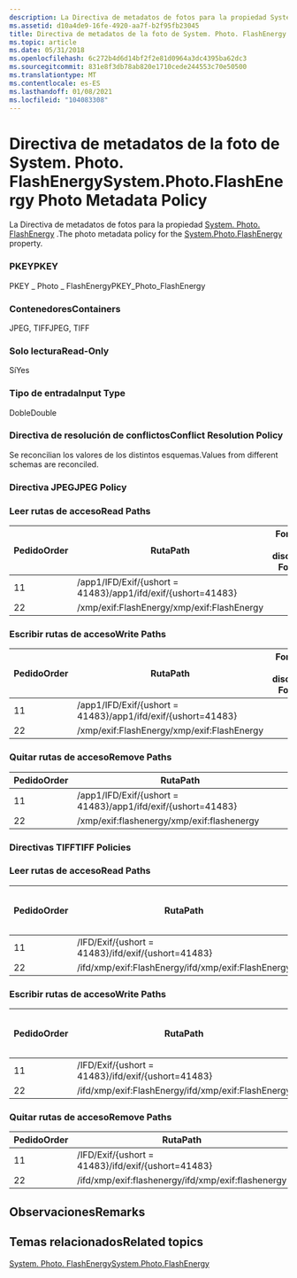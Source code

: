 ```yaml
---
description: La Directiva de metadatos de fotos para la propiedad System. Photo. FlashEnergy.
ms.assetid: d10a4de9-16fe-4920-aa7f-b2f95fb23045
title: Directiva de metadatos de la foto de System. Photo. FlashEnergy
ms.topic: article
ms.date: 05/31/2018
ms.openlocfilehash: 6c272b4d6d14bf2f2e81d0964a3dc4395ba62dc3
ms.sourcegitcommit: 831e8f3db78ab820e1710cede244553c70e50500
ms.translationtype: MT
ms.contentlocale: es-ES
ms.lasthandoff: 01/08/2021
ms.locfileid: "104083308"
---
```

# <a name="systemphotoflashenergy-photo-metadata-policy"></a><span data-ttu-id="88a73-103">Directiva de metadatos de la foto de System. Photo. FlashEnergy</span><span class="sxs-lookup"><span data-stu-id="88a73-103">System.Photo.FlashEnergy Photo Metadata Policy</span></span>

<span data-ttu-id="88a73-104">La Directiva de metadatos de fotos para la propiedad [System. Photo. FlashEnergy](../properties/props-system-photo-flashenergy.md) .</span><span class="sxs-lookup"><span data-stu-id="88a73-104">The photo metadata policy for the [System.Photo.FlashEnergy](../properties/props-system-photo-flashenergy.md) property.</span></span>

### <a name="pkey"></a><span data-ttu-id="88a73-105">PKEY</span><span class="sxs-lookup"><span data-stu-id="88a73-105">PKEY</span></span>

<span data-ttu-id="88a73-106">PKEY \_ Photo \_ FlashEnergy</span><span class="sxs-lookup"><span data-stu-id="88a73-106">PKEY\_Photo\_FlashEnergy</span></span>

### <a name="containers"></a><span data-ttu-id="88a73-107">Contenedores</span><span class="sxs-lookup"><span data-stu-id="88a73-107">Containers</span></span>

<span data-ttu-id="88a73-108">JPEG, TIFF</span><span class="sxs-lookup"><span data-stu-id="88a73-108">JPEG, TIFF</span></span>

### <a name="read-only"></a><span data-ttu-id="88a73-109">Solo lectura</span><span class="sxs-lookup"><span data-stu-id="88a73-109">Read-Only</span></span>

<span data-ttu-id="88a73-110">Sí</span><span class="sxs-lookup"><span data-stu-id="88a73-110">Yes</span></span>

### <a name="input-type"></a><span data-ttu-id="88a73-111">Tipo de entrada</span><span class="sxs-lookup"><span data-stu-id="88a73-111">Input Type</span></span>

<span data-ttu-id="88a73-112">Doble</span><span class="sxs-lookup"><span data-stu-id="88a73-112">Double</span></span>

### <a name="conflict-resolution-policy"></a><span data-ttu-id="88a73-113">Directiva de resolución de conflictos</span><span class="sxs-lookup"><span data-stu-id="88a73-113">Conflict Resolution Policy</span></span>

<span data-ttu-id="88a73-114">Se reconcilian los valores de los distintos esquemas.</span><span class="sxs-lookup"><span data-stu-id="88a73-114">Values from different schemas are reconciled.</span></span>

### <a name="jpeg-policy"></a><span data-ttu-id="88a73-115">Directiva JPEG</span><span class="sxs-lookup"><span data-stu-id="88a73-115">JPEG Policy</span></span>

### <a name="read-paths"></a><span data-ttu-id="88a73-116">Leer rutas de acceso</span><span class="sxs-lookup"><span data-stu-id="88a73-116">Read Paths</span></span>



| <span data-ttu-id="88a73-117">Pedido</span><span class="sxs-lookup"><span data-stu-id="88a73-117">Order</span></span> | <span data-ttu-id="88a73-118">Ruta</span><span class="sxs-lookup"><span data-stu-id="88a73-118">Path</span></span>                          | <span data-ttu-id="88a73-119">Formato de disco</span><span class="sxs-lookup"><span data-stu-id="88a73-119">Disk Format</span></span> |
|-------|-------------------------------|-------------|
| <span data-ttu-id="88a73-120">1</span><span class="sxs-lookup"><span data-stu-id="88a73-120">1</span></span>     | <span data-ttu-id="88a73-121">/app1/IFD/Exif/{ushort = 41483}</span><span class="sxs-lookup"><span data-stu-id="88a73-121">/app1/ifd/exif/{ushort=41483}</span></span> |             |
| <span data-ttu-id="88a73-122">2</span><span class="sxs-lookup"><span data-stu-id="88a73-122">2</span></span>     | <span data-ttu-id="88a73-123">/xmp/exif:FlashEnergy</span><span class="sxs-lookup"><span data-stu-id="88a73-123">/xmp/exif:FlashEnergy</span></span>         |             |



 

### <a name="write-paths"></a><span data-ttu-id="88a73-124">Escribir rutas de acceso</span><span class="sxs-lookup"><span data-stu-id="88a73-124">Write Paths</span></span>



| <span data-ttu-id="88a73-125">Pedido</span><span class="sxs-lookup"><span data-stu-id="88a73-125">Order</span></span> | <span data-ttu-id="88a73-126">Ruta</span><span class="sxs-lookup"><span data-stu-id="88a73-126">Path</span></span>                          | <span data-ttu-id="88a73-127">Formato de disco</span><span class="sxs-lookup"><span data-stu-id="88a73-127">Disk Format</span></span> |
|-------|-------------------------------|-------------|
| <span data-ttu-id="88a73-128">1</span><span class="sxs-lookup"><span data-stu-id="88a73-128">1</span></span>     | <span data-ttu-id="88a73-129">/app1/IFD/Exif/{ushort = 41483}</span><span class="sxs-lookup"><span data-stu-id="88a73-129">/app1/ifd/exif/{ushort=41483}</span></span> |             |
| <span data-ttu-id="88a73-130">2</span><span class="sxs-lookup"><span data-stu-id="88a73-130">2</span></span>     | <span data-ttu-id="88a73-131">/xmp/exif:FlashEnergy</span><span class="sxs-lookup"><span data-stu-id="88a73-131">/xmp/exif:FlashEnergy</span></span>         |             |



 

### <a name="remove-paths"></a><span data-ttu-id="88a73-132">Quitar rutas de acceso</span><span class="sxs-lookup"><span data-stu-id="88a73-132">Remove Paths</span></span>



| <span data-ttu-id="88a73-133">Pedido</span><span class="sxs-lookup"><span data-stu-id="88a73-133">Order</span></span> | <span data-ttu-id="88a73-134">Ruta</span><span class="sxs-lookup"><span data-stu-id="88a73-134">Path</span></span>                          |
|-------|-------------------------------|
| <span data-ttu-id="88a73-135">1</span><span class="sxs-lookup"><span data-stu-id="88a73-135">1</span></span>     | <span data-ttu-id="88a73-136">/app1/IFD/Exif/{ushort = 41483}</span><span class="sxs-lookup"><span data-stu-id="88a73-136">/app1/ifd/exif/{ushort=41483}</span></span> |
| <span data-ttu-id="88a73-137">2</span><span class="sxs-lookup"><span data-stu-id="88a73-137">2</span></span>     | <span data-ttu-id="88a73-138">/xmp/exif:flashenergy</span><span class="sxs-lookup"><span data-stu-id="88a73-138">/xmp/exif:flashenergy</span></span>         |



 

### <a name="tiff-policies"></a><span data-ttu-id="88a73-139">Directivas TIFF</span><span class="sxs-lookup"><span data-stu-id="88a73-139">TIFF Policies</span></span>

### <a name="read-paths"></a><span data-ttu-id="88a73-140">Leer rutas de acceso</span><span class="sxs-lookup"><span data-stu-id="88a73-140">Read Paths</span></span>



| <span data-ttu-id="88a73-141">Pedido</span><span class="sxs-lookup"><span data-stu-id="88a73-141">Order</span></span> | <span data-ttu-id="88a73-142">Ruta</span><span class="sxs-lookup"><span data-stu-id="88a73-142">Path</span></span>                      | <span data-ttu-id="88a73-143">Formato de disco</span><span class="sxs-lookup"><span data-stu-id="88a73-143">Disk Format</span></span> |
|-------|---------------------------|-------------|
| <span data-ttu-id="88a73-144">1</span><span class="sxs-lookup"><span data-stu-id="88a73-144">1</span></span>     | <span data-ttu-id="88a73-145">/IFD/Exif/{ushort = 41483}</span><span class="sxs-lookup"><span data-stu-id="88a73-145">/ifd/exif/{ushort=41483}</span></span>  |             |
| <span data-ttu-id="88a73-146">2</span><span class="sxs-lookup"><span data-stu-id="88a73-146">2</span></span>     | <span data-ttu-id="88a73-147">/ifd/xmp/exif:FlashEnergy</span><span class="sxs-lookup"><span data-stu-id="88a73-147">/ifd/xmp/exif:FlashEnergy</span></span> |             |



 

### <a name="write-paths"></a><span data-ttu-id="88a73-148">Escribir rutas de acceso</span><span class="sxs-lookup"><span data-stu-id="88a73-148">Write Paths</span></span>



| <span data-ttu-id="88a73-149">Pedido</span><span class="sxs-lookup"><span data-stu-id="88a73-149">Order</span></span> | <span data-ttu-id="88a73-150">Ruta</span><span class="sxs-lookup"><span data-stu-id="88a73-150">Path</span></span>                      | <span data-ttu-id="88a73-151">Formato de disco</span><span class="sxs-lookup"><span data-stu-id="88a73-151">Disk Format</span></span> |
|-------|---------------------------|-------------|
| <span data-ttu-id="88a73-152">1</span><span class="sxs-lookup"><span data-stu-id="88a73-152">1</span></span>     | <span data-ttu-id="88a73-153">/IFD/Exif/{ushort = 41483}</span><span class="sxs-lookup"><span data-stu-id="88a73-153">/ifd/exif/{ushort=41483}</span></span>  |             |
| <span data-ttu-id="88a73-154">2</span><span class="sxs-lookup"><span data-stu-id="88a73-154">2</span></span>     | <span data-ttu-id="88a73-155">/ifd/xmp/exif:FlashEnergy</span><span class="sxs-lookup"><span data-stu-id="88a73-155">/ifd/xmp/exif:FlashEnergy</span></span> |             |



 

### <a name="remove-paths"></a><span data-ttu-id="88a73-156">Quitar rutas de acceso</span><span class="sxs-lookup"><span data-stu-id="88a73-156">Remove Paths</span></span>



| <span data-ttu-id="88a73-157">Pedido</span><span class="sxs-lookup"><span data-stu-id="88a73-157">Order</span></span> | <span data-ttu-id="88a73-158">Ruta</span><span class="sxs-lookup"><span data-stu-id="88a73-158">Path</span></span>                      |
|-------|---------------------------|
| <span data-ttu-id="88a73-159">1</span><span class="sxs-lookup"><span data-stu-id="88a73-159">1</span></span>     | <span data-ttu-id="88a73-160">/IFD/Exif/{ushort = 41483}</span><span class="sxs-lookup"><span data-stu-id="88a73-160">/ifd/exif/{ushort=41483}</span></span>  |
| <span data-ttu-id="88a73-161">2</span><span class="sxs-lookup"><span data-stu-id="88a73-161">2</span></span>     | <span data-ttu-id="88a73-162">/ifd/xmp/exif:flashenergy</span><span class="sxs-lookup"><span data-stu-id="88a73-162">/ifd/xmp/exif:flashenergy</span></span> |



 

## <a name="remarks"></a><span data-ttu-id="88a73-163">Observaciones</span><span class="sxs-lookup"><span data-stu-id="88a73-163">Remarks</span></span>

## <a name="related-topics"></a><span data-ttu-id="88a73-164">Temas relacionados</span><span class="sxs-lookup"><span data-stu-id="88a73-164">Related topics</span></span>

<dl> <dt>

[<span data-ttu-id="88a73-165">System. Photo. FlashEnergy</span><span class="sxs-lookup"><span data-stu-id="88a73-165">System.Photo.FlashEnergy</span></span>](../properties/props-system-photo-flashenergy.md)
</dt> </dl>

 

 
